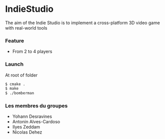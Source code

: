 # IndieStudio

The aim of the Indie Studio is to implement a cross-platform 3D video game with real-world tools
### Feature
  - From 2 to 4 players

### Launch
At root of folder
```sh
$ cmake .
$ make
$ ./bomberman
```
### Les membres du groupes
- Yohann Desravines
- Antonin Alves-Cardoso
- Ilyes Zeddam
- Nicolas Dehez
